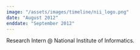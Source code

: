 ```yaml
---
image: "/assets/images/timeline/nii_logo.png"
date: "August 2012"
enddate: "September 2012"
---
```


Research Intern @ National Institute of Informatics.